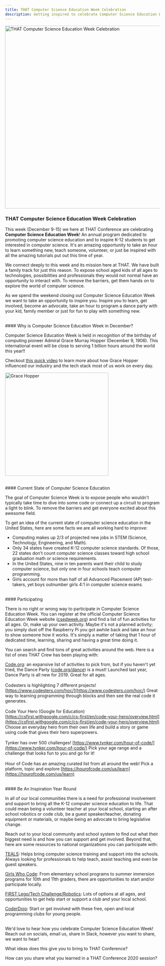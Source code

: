 ```yaml
---
title: THAT Computer Science Education Week Celebration
description: Getting inspired to celebrate Computer Science Education Week with THAT! 
---
```


<img src="../../images/blog/2019-cs-ed-week.png"
     alt="THAT Computer Science Education Week Celebration"
     style="width: 62vw;" />
<br/>
### THAT Computer Science Education Week Celebration

This week (December 9-15) we here at THAT Conference are celebrating <b>Computer Science Education Week</b>! An annual program dedicated to promoting computer science education and to inspire K-12 students to get interested in computer science. It's an amazing opportunity to take an hour to learn something new, teach someone, volunteer, or just be inspired with all the amazing tutorials put out this time of year. 

We connect deeply to this week and its mission here at THAT. We have built a family track for just this reason. To expose school aged kids of all ages to technologies, possibilities and professionals they would not normal have an opportunity to interact with. To remove the barriers, get them hands on to explore the world of computer science. 

As we spend the weekend closing out Computer Science Education Week we want to take an opportunity to inspire you. Inspire you to learn, get involved, become an advocate, take an hour to program a dance party with your kid, family member or just for fun to play with something new. 

<br/>
#### Why is Computer Science Education Week in December?

Computer Science Education Week is held in recognition of the birthday of computing pioneer Admiral Grace Murray Hopper (December 9, 1906). This international event will be close to serving 1 billion hours around the world this year!! 

Checkout [this quick video](https://www.youtube.com/watch?v=Fg82iV-L8ZY&feature=youtu.be) to learn more about how Grace Hopper influenced our industry and the tech stack most of us work on every day.

<img src="../../images/blog/grace-hopper.png"
     alt="Grace Hopper"
     style="width: 35vw;" />

<br/>
#### Current State of Computer Science Education

The goal of Computer Science Week is to expose people who wouldn't typically take time to dive into some code or connect up a circuit to program a light to blink. To remove the barriers and get everyone excited about this awesome field.

To get an idea of the current state of computer science education in the United States, here are some facts we are all working hard to improve:

- Computing makes up 2/3 of projected new jobs in STEM (Science, Technology, Engineering, and Math).
- Only 34 states have created K-12 computer science standards. Of those, 22 states don’t count computer science classes toward high school graduation math or science requirements.
- In the United States, nine in ten parents want their child to study computer science, but only one in four schools teach computer programming.
- Girls account for more than half of all Advanced Placement (AP) test-takers, yet boys outnumber girls 4:1 in computer science exams.

<br/>
#### Participating

There is no right or wrong way to participate in Computer Science Education Week. You can register at the official Computer Science Education Week website ([csedweek.org](https://csedweek.org/)) and find a list of fun activities for all ages. Or, make up your own activity. Maybe it's not a planned activity; you simply dust off the Raspberry Pi you got awhile back and take an hour to show someone how it works. It's simply a matter of taking that 1 hour of dedicated time, learning, sharing and having a great time doing it.

You can search and find tons of great activities around the web. Here is a list of ones THAT Crew has been playing with:

[Code.org](http://code.org/): an expansive list of activities to pick from, but if you haven't yet tried, the Dance Party ([code.org/dance](http://code.org/dance)) is a must! Launched last year, Dance Party is all new for 2019. Great for all ages.
<br/><br/>
Codesters is highlighting 7 different projects! [https://www.codesters.com/hoc/](https://www.codesters.com/hoc/) Great way to learning programming through blocks and then see the real code it generates. 
<br/><br/>
Code Your Hero (Google for Education) [https://csfirst.withgoogle.com/c/cs-first/en/code-your-hero/overview.html](https://csfirst.withgoogle.com/c/cs-first/en/code-your-hero/overview.html) Choose an everyday hero from their own life and build a story or game using code that gives their hero superpowers.
<br/><br/>
Tynker has over 500 challenges! [https://www.tynker.com/hour-of-code/](https://www.tynker.com/hour-of-code/) Pick your age range and a challenge that looks fun to you and go for it!
<br/><br/>
Hour of Code has an amazing curated list from all around the web! Pick a platform, topic and explore [https://hourofcode.com/us/learn](https://hourofcode.com/us/learn) 

<br/>
#### Be An Inspiration Year Round

In all of our local communities there is a need for professional involvement and support to bring all the K-12 computer science education to life. That could mean being a volunteer teacher at your local school, starting an after school robotics or code club, be a guest speaker/teacher, donating equipment or materials, or maybe being an advocate to bring legislative change. 

Reach out to your local community and school system to find out what their biggest need is and how you can support and get involved. Beyond that, here are some resources to national organizations you can participate with:

[TEALS](https://www.microsoft.com/en-us/teals/volunteers): Helps bring computer science training and support into the schools. Always looking for professionals to help teach, assist teaching and even be guest speakers. 

[Girls Who Code](https://girlswhocode.com/): From elementary school programs to summer immersion programs for 10th and 11th graders, there are opportunities to start and/or participate locally. 

[FIRST Lego/Tech Challenge/Robotics](https://www.firstinspires.org/): Lots of options at all ages, and opportunities to get help start or support a club and your local school. 

[CoderDojo](https://coderdojo.com/): Start or get involved with these free, open and local programming clubs for young people.

<br/>
We'd love to hear how you celebrate Computer Science Education Week! Reach out on socials, email us, share in Slack, however you want to share, we want to hear! 

What ideas does this give you to bring to THAT Conference? 

How can you share what you learned in a THAT Conference 2020 session?